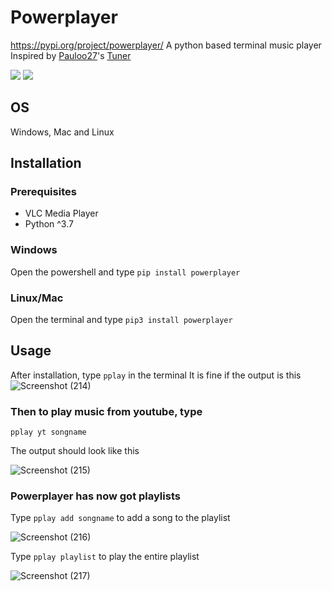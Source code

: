# Powerplayer
https://pypi.org/project/powerplayer/
A python based terminal music player
Inspired by [Pauloo27](https://github.com/Pauloo27)'s [Tuner](https://github.com/Pauloo27/tuner)

<img src="https://img.shields.io/badge/python-00aa55?style=for-the-badge&logo=python&logoColor=white"> <img src="https://img.shields.io/badge/music-1b77dd?style=for-the-badge&logo=youtube&logoColor=white">

## OS

Windows, Mac and Linux

## Installation
### Prerequisites

- VLC Media Player
- Python ^3.7
### Windows

Open the powershell and type
```pip install powerplayer```

### Linux/Mac

Open the terminal and type
```pip3 install powerplayer```

## Usage

After installation, type `pplay` in the terminal 
It is fine if the output is this
![Screenshot (214)](https://user-images.githubusercontent.com/77975448/135022761-2d81e153-df2c-4a04-aa32-ff0dd0408201.png)

### Then to play music from youtube, type

```pplay yt songname```

The output should look like this

![Screenshot (215)](https://user-images.githubusercontent.com/77975448/135022943-c7c9c1d1-11a8-4a76-b01e-da59625a1a64.png)


### Powerplayer has now got playlists

Type ```pplay add songname```
to add a song to the playlist

![Screenshot (216)](https://user-images.githubusercontent.com/77975448/135023053-b046fc13-a9c7-44de-ba6b-943ec47dd18a.png)

Type ```pplay playlist``` 
to play the entire playlist

![Screenshot (217)](https://user-images.githubusercontent.com/77975448/135023946-e5bc946f-5dd4-4254-b11b-03ec65a56c62.png)




